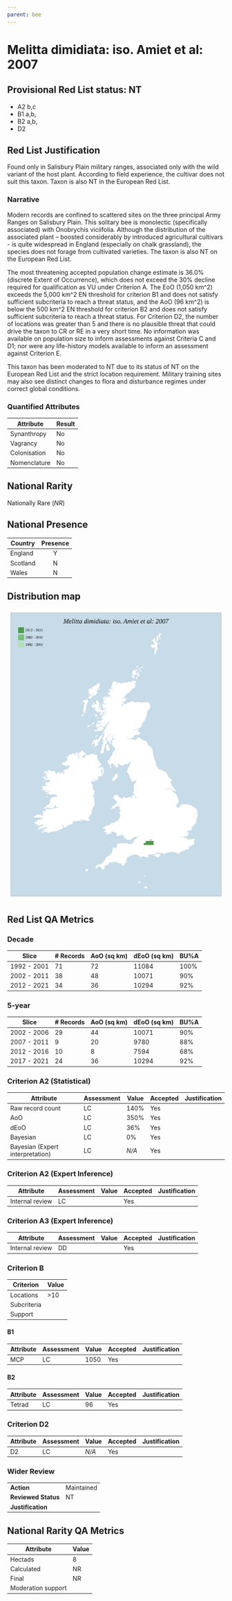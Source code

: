 ```yaml
---
parent: bee
---
```


# Melitta dimidiata: iso. Amiet et al: 2007

## Provisional Red List status: NT
- A2 b,c
- B1 a,b, 
- B2 a,b, 
- D2

## Red List Justification
Found only in Salisbury Plain military ranges, associated only with the wild variant of the host plant. According to field experience, the cultivar does not suit this taxon. Taxon is also NT in the European Red List.
### Narrative
Modern records are confined to scattered sites on the three principal Army Ranges on Salisbury Plain. This solitary bee is monolectic (specifically associated) with Onobrychis viciifolia. Although the distribution of the associated plant – boosted considerably by introduced agricultural cultivars - is quite widespread in England (especially on chalk grassland), the species does not forage from cultivated varieties. The taxon is also NT on the European Red List.

The most threatening accepted population change estimate is 36.0% (discrete Extent of Occurrence), which does not exceed the 30% decline required for qualification as VU under Criterion A. The EoO (1,050 km^2) exceeds the 5,000 km^2 EN threshold for criterion B1 and does not satisfy sufficient subcriteria to reach a threat status, and the AoO (96 km^2) is below the 500 km^2 EN threshold for criterion B2 and does not satisfy sufficient subcriteria to reach a threat status. For Criterion D2, the number of locations was greater than 5 and there is no plausible threat that could drive the taxon to CR or RE in a very short time. No information was available on population size to inform assessments against Criteria C and D1; nor were any life-history models available to inform an assessment against Criterion E.

This taxon has been moderated to NT due to its status of NT on the European Red List and the strict location requirement. Military training sites may also see distinct changes to flora and disturbance regimes under correct global conditions.
### Quantified Attributes
|Attribute|Result|
|---|---|
|Synanthropy|No|
|Vagrancy|No|
|Colonisation|No|
|Nomenclature|No|


## National Rarity
Nationally Rare (*NR*)

## National Presence
|Country|Presence
|---|:-:|
|England|Y|
|Scotland|N|
|Wales|N|


## Distribution map
![](../map/247.svg)

## Red List QA Metrics
### Decade
| Slice | # Records | AoO (sq km) | dEoO (sq km) |BU%A |
|---|---|---|---|---|
|1992 - 2001|71|72|11084|100%|
|2002 - 2011|38|48|10071|90%|
|2012 - 2021|34|36|10294|92%|
### 5-year
| Slice | # Records | AoO (sq km) | dEoO (sq km) |BU%A |
|---|---|---|---|---|
|2002 - 2006|29|44|10071|90%|
|2007 - 2011|9|20|9780|88%|
|2012 - 2016|10|8|7594|68%|
|2017 - 2021|24|36|10294|92%|
### Criterion A2 (Statistical)
|Attribute|Assessment|Value|Accepted|Justification
|---|---|---|---|---|
|Raw record count|LC|140%|Yes||
|AoO|LC|350%|Yes||
|dEoO|LC|36%|Yes||
|Bayesian|LC|0%|Yes||
|Bayesian (Expert interpretation)|LC|*N/A*|Yes||
### Criterion A2 (Expert Inference)
|Attribute|Assessment|Value|Accepted|Justification
|---|---|---|---|---|
|Internal review|LC||Yes||
### Criterion A3 (Expert Inference)
|Attribute|Assessment|Value|Accepted|Justification
|---|---|---|---|---|
|Internal review|DD||Yes||
### Criterion B
|Criterion| Value|
|---|---|
|Locations|>10|
|Subcriteria||
|Support||
#### B1
|Attribute|Assessment|Value|Accepted|Justification
|---|---|---|---|---|
|MCP|LC|1050|Yes||
#### B2
|Attribute|Assessment|Value|Accepted|Justification
|---|---|---|---|---|
|Tetrad|LC|96|Yes||
### Criterion D2
|Attribute|Assessment|Value|Accepted|Justification
|---|---|---|---|---|
|D2|LC|*N/A*|Yes||
### Wider Review
|  |  |
|---|---|
|**Action**|Maintained|
|**Reviewed Status**|NT|
|**Justification**||


## National Rarity QA Metrics
|Attribute|Value|
|---|---|
|Hectads|8|
|Calculated|NR|
|Final|NR|
|Moderation support||


